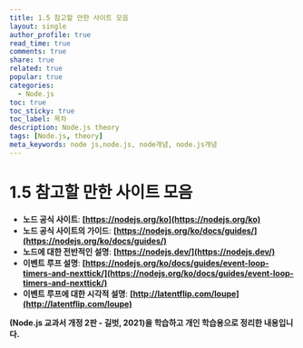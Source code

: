 ```yaml
---
title: 1.5 참고할 만한 사이트 모음
layout: single
author_profile: true
read_time: true
comments: true
share: true
related: true
popular: true
categories:
  - Node.js
toc: true
toc_sticky: true
toc_label: 목차
description: Node.js theory
tags: [Node.js, theory]
meta_keywords: node js,node.js, node개념, node.js개념
---
```


# 1.5 참고할 만한 사이트 모음

- **노드 공식 사이트**: **[https://nodejs.org/ko](https://nodejs.org/ko)**
- **노드 공식 사이트의 가이드**: **[https://nodejs.org/ko/docs/guides/](https://nodejs.org/ko/docs/guides/)**
- **노드에 대한 전반적인 설명**: **[https://nodejs.dev/](https://nodejs.dev/)**
- **이벤트 루프 설명**: **[https://nodejs.org/ko/docs/guides/event-loop-timers-and-nexttick/](https://nodejs.org/ko/docs/guides/event-loop-timers-and-nexttick/)**
- **이벤트 루프에 대한 시각적 설명**: **[http://latentflip.com/loupe](http://latentflip.com/loupe)**

**(Node.js 교과서 개정 2판 - 길벗, 2021)을 학습하고 개인 학습용으로 정리한 내용입니다.**

